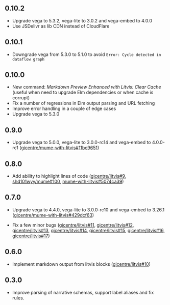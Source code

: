 ## 0.10.2

* Upgrade vega to 5.3.2, vega-lite to 3.0.2 and vega-embed to 4.0.0
* Use JSDelivr as lib CDN instead of CloudFlare

## 0.10.1

* Downgrade vega from 5.3.0 to 5.1.0 to avoid `Error: Cycle detected in dataflow graph`

## 0.10.0

* New command: _Markdown Preview Enhanced with Litvis: Clear Cache_ (useful when need to upgrade Elm dependencies or when cache is corrupt)
* Fix a number of regressions in Elm output parsing and URL fetching
* Improve error handling in a couple of edge cases
* Upgrade vega to 5.3.0

## 0.9.0

* Upgrade vega to 5.0.0, vega-lite to 3.0.0-rc14 and vega-embed to 4.0.0-rc1 ([gicentre/mume-with-litvis#11bc9651](https://github.com/gicentre/mume-with-litvis/commit/11bc96514feedadd7e125398f3fee3fc5ff3a630))

## 0.8.0

* Add ability to highlight lines of code ([gicentre/litvis#9](https://github.com/gicentre/litvis/issues/9), [shd101wyy/mume#100](https://github.com/shd101wyy/mume/pull/100), [mume-with-litvis#5074ca39](https://github.com/gicentre/mume-with-litvis/commit/5074ca39a24ff86ef8ddc63c35f33b212e2da984))

## 0.7.0

* Upgrade vega to 4.4.0, vega-lite to 3.0.0-rc10 and vega-embed to 3.26.1 ([gicentre/mume-with-litvis#429dcf63](https://github.com/gicentre/mume-with-litvis/commit/429dcf6370191cfc8b421923a6283d4f7bdc7625))

* Fix a few minor bugs ([gicentre/litvis#11](https://github.com/gicentre/litvis/issue/11),
  [gicentre/litvis#12](https://github.com/gicentre/litvis/issue/12),
  [gicentre/litvis#13](https://github.com/gicentre/litvis/issue/13),
  [gicentre/litvis#14](https://github.com/gicentre/litvis/issue/14),
  [gicentre/litvis#15](https://github.com/gicentre/litvis/issue/15),
  [gicentre/litvis#16](https://github.com/gicentre/litvis/issue/16),
  [gicentre/litvis#17](https://github.com/gicentre/litvis/issue/17))

## 0.6.0

* Implement markdown output from litvis blocks ([gicentre/litvis#10](https://github.com/gicentre/litvis/pull/10))

## 0.3.0

* Improve parsing of narrative schemas, support label aliases and fix rules.
